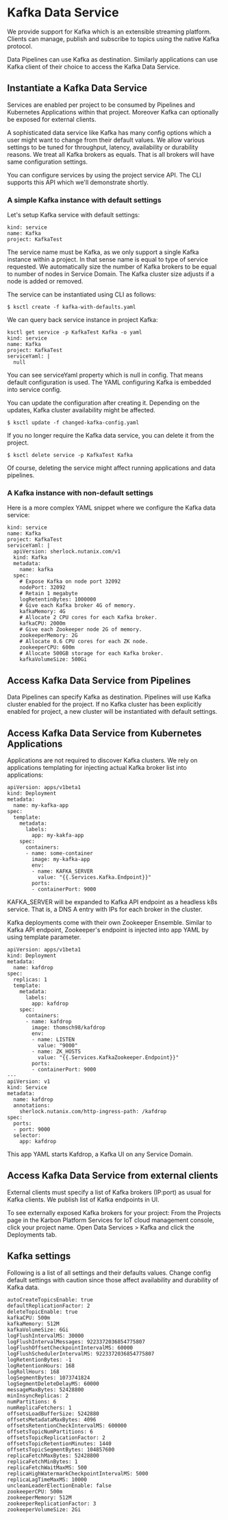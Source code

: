 # Kafka Data Service

We provide support for Kafka which is an extensible streaming platform. Clients can manage, publish and subscribe to topics using the native Kafka protocol.

Data Pipelines can use Kafka as destination. Similarly applications can use Kafka client of their choice to access the Kafka Data Service.

## Instantiate a Kafka Data Service

Services are enabled per project to be consumed by Pipelines and Kubernetes Applications within that project. Moreover Kafka can optionally be exposed for external clients.

A sophisticated data service like Kafka has many config options which a user might want to change from their default values. We allow various settings to be tuned for throughput, latency, availability or durability reasons. We treat all Kafka brokers as equals. That is all brokers will have same configuration settings.

You can configure services by using the project service API. The CLI supports this API which we'll demonstrate shortly. 

### A simple Kafka instance with default settings

Let's setup Kafka service with default settings:

```
kind: service
name: Kafka
project: KafkaTest
```

The service name must be Kafka, as we only support a single Kafka instance within a project. In that sense name is equal to type of service requested.
We automatically size the number of Kafka brokers to be equal to number of nodes in Service Domain. The Kafka cluster size adjusts if a node is added or removed.

The service can be instantiated using CLI as follows:

```
$ ksctl create -f kafka-with-defaults.yaml
```

We can query back service instance in project Kafka:

```
ksctl get service -p KafkaTest Kafka -o yaml
kind: service
name: Kafka
project: KafkaTest
serviceYaml: |
  null
```

You can see serviceYaml property which is null in config. That means default configuration is used. The YAML configuring Kafka is embedded into service config. 

You can update the configuration after creating it. Depending on the updates, Kafka cluster availability might be affected.

```
$ ksctl update -f changed-kafka-config.yaml
```

If you no longer require the Kafka data service, you can delete it from the project.

```
$ ksctl delete service -p KafkaTest Kafka
```

Of course, deleting the service might affect running applications and data pipelines.

### A Kafka instance with non-default settings

Here is a more complex YAML snippet where we configure the Kafka data service:

```
kind: service
name: Kafka
project: KafkaTest
serviceYaml: |
  apiVersion: sherlock.nutanix.com/v1
  kind: Kafka
  metadata:
    name: kafka
  spec:
    # Expose Kafka on node port 32092
    nodePort: 32092
    # Retain 1 megabyte
    logRetentinBytes: 1000000
    # Give each Kafka broker 4G of memory.
    kafkaMemory: 4G
    # Allocate 2 CPU cores for each Kafka broker.
    kafkaCPU: 2000m
    # Give each Zookeeper node 2G of memory.
    zookeeperMemory: 2G
    # Allocate 0.6 CPU cores for each ZK node.
    zookeeperCPU: 600m
    # Allocate 500GB storage for each Kafka broker.
    kafkaVolumeSize: 500Gi
```

## Access Kafka Data Service from Pipelines

Data Pipelines can specify Kafka as destination. Pipelines will use Kafka cluster enabled for the project. If no Kafka cluster has been explicitly enabled for project, a new cluster will be instantiated with default settings.

## Access Kafka Data Service from Kubernetes Applications

Applications are not required to discover Kafka clusters. We rely on applications templating for injecting actual Kafka broker list into applications:

```
apiVersion: apps/v1beta1
kind: Deployment
metadata:
  name: my-kafka-app
spec:
  template:
    metadata:
      labels:
        app: my-kakfa-app
    spec:
      containers:
      - name: some-container
        image: my-kafka-app
        env:
        - name: KAFKA_SERVER
          value: "{{.Services.Kafka.Endpoint}}"
        ports:
        - containerPort: 9000
```

KAFKA_SERVER will be expanded to Kafka API endpoint as a headless k8s service. That is, a DNS A entry with IPs for each broker in the cluster.

Kafka deployments come with their own Zookeeper Ensemble. Similar to Kafka API endpoint, Zookeeper's endpoint is injected into app YAML by using template parameter.

```
apiVersion: apps/v1beta1
kind: Deployment
metadata:
  name: kafdrop
spec:
  replicas: 1
  template:
    metadata:
      labels:
        app: kafdrop
    spec:
      containers:
      - name: kafdrop
        image: thomsch98/kafdrop
        env:
        - name: LISTEN
          value: "9000"
        - name: ZK_HOSTS
          value: "{{.Services.KafkaZookeeper.Endpoint}}"
        ports:
        - containerPort: 9000
---
apiVersion: v1
kind: Service
metadata:
  name: kafdrop
  annotations:
    sherlock.nutanix.com/http-ingress-path: /kafdrop
spec:
  ports:
  - port: 9000
  selector:
    app: kafdrop

```

This app YAML starts Kafdrop, a Kafka UI on any Service Domain.

## Access Kafka Data Service from external clients

External clients must specify a list of Kafka brokers (IP:port) as usual for Kafka clients. We publish list of Kafka endpoints in UI.

To see externally exposed Kafka brokers for your project: From the Projects page in the Karbon Platform Services for IoT cloud management console, click your project name. Open Data Services > Kafka and click the Deployments tab.

## Kafka settings

Following is a list of all settings and their defaults values. Change config default settings with caution since those affect availability and durability of Kafka data.

```
autoCreateTopicsEnable: true
defaultReplicationFactor: 2
deleteTopicEnable: true
kafkaCPU: 500m
kafkaMemory: 512M
kafkaVolumeSize: 6Gi
logFlushIntervalMS: 30000
logFlushIntervalMessages: 9223372036854775807
logFlushOffsetCheckpointIntervalMS: 60000
logFlushSchedulerIntervalMS: 9223372036854775807
logRetentionBytes: -1
logRetentionHours: 168
logRollHours: 168
logSegmentBytes: 1073741824
logSegmentDeleteDelayMS: 60000
messageMaxBytes: 52428800
minInsyncReplicas: 2
numPartitions: 6
numReplicaFetchers: 1
offsetsLoadBufferSize: 5242880
offsetsMetadataMaxBytes: 4096
offsetsRetentionCheckIntervalMS: 600000
offsetsTopicNumPartitions: 6
offsetsTopicReplicationFactor: 2
offsetsTopicRetentionMinutes: 1440
offsetsTopicSegmentBytes: 104857600
replicaFetchMaxBytes: 52428800
replicaFetchMinBytes: 1
replicaFetchWaitMaxMS: 500
replicaHighWatermarkCheckpointIntervalMS: 5000
replicaLagTimeMaxMS: 10000
uncleanLeaderElectionEnable: false
zookeeperCPU: 500m
zookeeperMemory: 512M
zookeeperReplicationFactor: 3
zookeeperVolumeSize: 2Gi
```